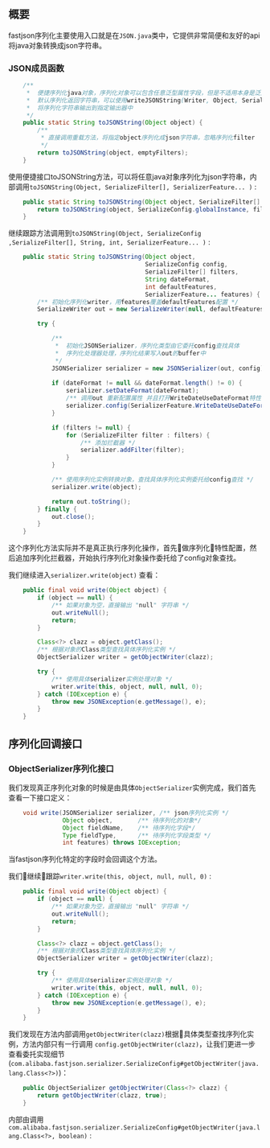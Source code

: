 ## 概要

fastjson序列化主要使用入口就是在`JSON.java`类中，它提供非常简便和友好的api将java对象转换成json字符串。

### JSON成员函数

``` java
    /**
     *  便捷序列化java对象，序列化对象可以包含任意泛型属性字段，但是不适用本身是泛型的对象。
     *  默认序列化返回字符串，可以使用writeJSONString(Writer, Object, SerializerFeature[])
     *  将序列化字符串输出到指定输出器中
     */
    public static String toJSONString(Object object) {
        /**
         * 直接调用重载方法，将指定object序列化成json字符串，忽略序列化filter
         */
        return toJSONString(object, emptyFilters);
    }
```

使用便捷接口toJSONString方法，可以将任意java对象序列化为json字符串，内部调用`toJSONString(Object, SerializeFilter[], SerializerFeature... )` :

``` java
    public static String toJSONString(Object object, SerializeFilter[] filters, SerializerFeature... features) {
        return toJSONString(object, SerializeConfig.globalInstance, filters, null, DEFAULT_GENERATE_FEATURE, features);
    }
```

继续跟踪方法调用到`toJSONString(Object, SerializeConfig ,SerializeFilter[], String, int, SerializerFeature... )` :

``` java
    public static String toJSONString(Object object,                   /** 序列化对象    */
                                      SerializeConfig config,          /** 全局序列化配置 */
                                      SerializeFilter[] filters,       /** 序列化拦截器   */
                                      String dateFormat,               /** 序列化日期格式 */
                                      int defaultFeatures,             /** 默认序列化特性 */
                                      SerializerFeature... features) { /** 自定义序列化特性 */
        /** 初始化序列化writer，用features覆盖defaultFeatures配置 */
        SerializeWriter out = new SerializeWriter(null, defaultFeatures, features);

        try {

            /**
             *  初始化JSONSerializer，序列化类型由它委托config查找具体
             *  序列化处理器处理，序列化结果写入out的buffer中
             */
            JSONSerializer serializer = new JSONSerializer(out, config);
            
            if (dateFormat != null && dateFormat.length() != 0) {
                serializer.setDateFormat(dateFormat);
                /** 调用out 重新配置属性 并且打开WriteDateUseDateFormat特性 */
                serializer.config(SerializerFeature.WriteDateUseDateFormat, true);
            }

            if (filters != null) {
                for (SerializeFilter filter : filters) {
                    /** 添加拦截器 */
                    serializer.addFilter(filter);
                }
            }

            /** 使用序列化实例转换对象，查找具体序列化实例委托给config查找 */
            serializer.write(object);

            return out.toString();
        } finally {
            out.close();
        }
    }
```

这个序列化方法实际并不是真正执行序列化操作，首先做序列化特性配置，然后追加序列化拦截器，开始执行序列化对象操作委托给了config对象查找。

我们继续进入`serializer.write(object)` 查看：

``` java
    public final void write(Object object) {
        if (object == null) {
            /** 如果对象为空，直接输出 "null" 字符串 */
            out.writeNull();
            return;
        }

        Class<?> clazz = object.getClass();
        /** 根据对象的Class类型查找具体序列化实例 */
        ObjectSerializer writer = getObjectWriter(clazz);

        try {
            /** 使用具体serializer实例处理对象 */
            writer.write(this, object, null, null, 0);
        } catch (IOException e) {
            throw new JSONException(e.getMessage(), e);
        }
    }
```

## 序列化回调接口

### ObjectSerializer序列化接口

我们发现真正序列化对象的时候是由具体`ObjectSerializer`实例完成，我们首先查看一下接口定义：

``` java
    void write(JSONSerializer serializer, /** json序列化实例 */
               Object object,       /** 待序列化的对象*/
               Object fieldName,    /** 待序列化字段*/
               Type fieldType,      /** 待序列化字段类型 */
               int features) throws IOException;
```

当fastjson序列化特定的字段时会回调这个方法。

我们继续跟踪`writer.write(this, object, null, null, 0)` : 

``` java
    public final void write(Object object) {
        if (object == null) {
            /** 如果对象为空，直接输出 "null" 字符串 */
            out.writeNull();
            return;
        }

        Class<?> clazz = object.getClass();
        /** 根据对象的Class类型查找具体序列化实例 */
        ObjectSerializer writer = getObjectWriter(clazz);

        try {
            /** 使用具体serializer实例处理对象 */
            writer.write(this, object, null, null, 0);
        } catch (IOException e) {
            throw new JSONException(e.getMessage(), e);
        }
    }
```

我们发现在方法内部调用`getObjectWriter(clazz)`根据具体类型查找序列化实例，方法内部只有一行调用 `config.getObjectWriter(clazz)`，让我们更进一步查看委托实现细节(`com.alibaba.fastjson.serializer.SerializeConfig#getObjectWriter(java.lang.Class<?>)`)：

``` java
    public ObjectSerializer getObjectWriter(Class<?> clazz) {
        return getObjectWriter(clazz, true);
    }
```

内部由调用`com.alibaba.fastjson.serializer.SerializeConfig#getObjectWriter(java.lang.Class<?>, boolean)` :

``` java

```
